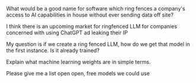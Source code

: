 
What would be a good name for software which ring fences a company's access to AI capabilities in house without ever sending data off site? 

I think there is an upcoming market for ringfenced LLM for companies concerned with using ChatGPT ad leaking their IP

My question is if we create a ring fenced LLM, how do we get that model in the first instance. Is it already trained?

Explain what machine learning weights are in simple terms.

Please give me a list open open, free models we could use